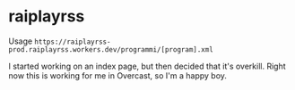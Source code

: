 raiplayrss
==========

Usage `https://raiplayrss-prod.raiplayrss.workers.dev/programmi/[program].xml`

I started working on an index page, but then decided that it's overkill.
Right now this is working for me in Overcast, so I'm a happy boy.
